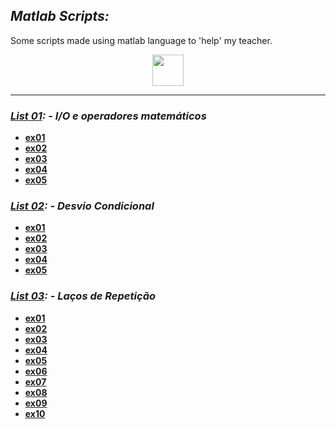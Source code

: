 ## **_Matlab Scripts:_**

Some scripts made using matlab language to 'help' my teacher.

<div align="center">
  <img width="50" src="https://cdn.jsdelivr.net/gh/devicons/devicon/icons/matlab/matlab-original.svg" />
</div>

---

### **_[List 01](./list01/list01.pdf): - I/O e operadores matemáticos_**

- [**ex01**](./list01/ex01.m)
- [**ex02**](./list01/ex02.m)
- [**ex03**](./list01/ex03.m)
- [**ex04**](./list01/ex04.m)
- [**ex05**](./list01/ex05.m)

### **_[List 02](./list02/list02.pdf): - Desvio Condicional_**

- [**ex01**](./list02/ex01.m)
- [**ex02**](./list02/ex02.m)
- [**ex03**](./list02/ex03.m)
- [**ex04**](./list02/ex04.m)
- [**ex05**](./list02/ex05.m)

### **_[List 03](./list03/list03.pdf): - Laços de Repetição_**

- [**ex01**](./list03/ex01.m)
- [**ex02**](./list03/ex02.m)
- [**ex03**](./list03/ex03.m)
- [**ex04**](./list03/ex04.m)
- [**ex05**](./list03/ex05.m)
- [**ex06**](./list03/ex06.m)
- [**ex07**](./list03/ex07.m)
- [**ex08**](./list03/ex08.m)
- [**ex09**](./list03/ex09.m)
- [**ex10**](./list03/ex10.m)

